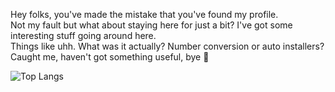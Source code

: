 Hey folks, you've made the mistake that you've found my profile.  <br>
Not my fault but what about staying here for just a bit? I've got some interesting stuff going around here.<br>
Things like uhh. What was it actually? Number conversion or auto installers?<br>
Caught me, haven't got something useful, bye 👋<br>


![Top Langs](https://github-readme-stats.vercel.app/api/top-langs/?username=pytorx&theme=navyblue)
